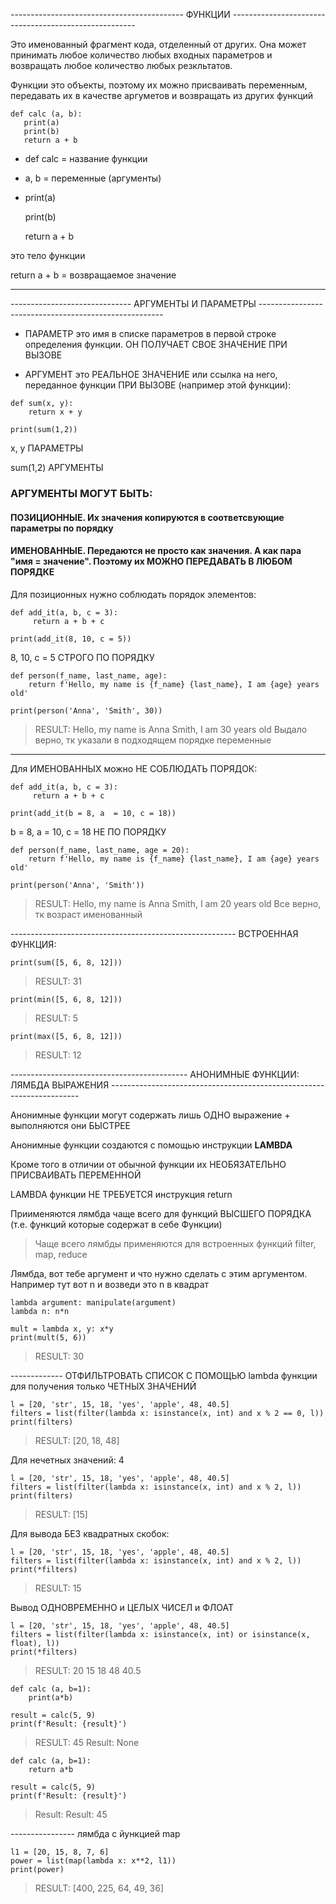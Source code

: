 ------------------------------------------- ФУНКЦИИ ------------------------------------------------------

Это именованный фрагмент кода, отделенный от других. Она может принимать любое количество любых входных параметров и возвращать любое количество любых резкльтатов.

Функции это объекты, поэтому их можно присваивать переменным, передавать их в качестве аргуметов и возвращать из других функций

```
def calc (a, b):
   print(a)
   print(b)
   return a + b
```

- def calc = название функции
- a, b = переменные (аргументы)

-  print(a)

   print(b)
   
   return a + b
   
это тело функции

return a + b = возвращаемое значение

___________________________________

------------------------------ АРГУМЕНТЫ И ПАРАМЕТРЫ ------------------------------------------------------

- ПАРАМЕТР это имя в списке параметров в первой строке определения функции. ОН ПОЛУЧАЕТ СВОЕ ЗНАЧЕНИЕ ПРИ ВЫЗОВЕ

- АРГУМЕНТ это РЕАЛЬНОЕ ЗНАЧЕНИЕ или ссылка на него, переданное функции ПРИ ВЫЗОВЕ (например этой функции):

```
def sum(x, y):
    return x + y
    
print(sum(1,2))
```

x, y ПАРАМЕТРЫ

sum(1,2) АРГУМЕНТЫ

### АРГУМЕНТЫ МОГУТ БЫТЬ:

#### ПОЗИЦИОННЫЕ. Их значения копируются в соответсвующие параметры по порядку

#### ИМЕНОВАННЫЕ. Передаются не просто как значения. А как пара "имя = значение". Поэтому их МОЖНО ПЕРЕДАВАТЬ В ЛЮБОМ ПОРЯДКЕ

Для позиционных нужно соблюдать порядок элементов: 

```
def add_it(a, b, c = 3):
     return a + b + c
     
print(add_it(8, 10, c = 5))
```

8, 10, c = 5 СТРОГО ПО ПОРЯДКУ

```
def person(f_name, last_name, age):
    return f'Hello, my name is {f_name} {last_name}, I am {age} years old'

print(person('Anna', 'Smith', 30))
```

> RESULT: Hello, my name is Anna Smith, I am 30 years old
> Выдало верно, тк указали в подходящем порядке переменные
_________

Для ИМЕНОВАННЫХ можно НЕ СОБЛЮДАТЬ ПОРЯДОК:

```
def add_it(a, b, c = 3):
     return a + b + c
     
print(add_it(b = 8, a  = 10, c = 18))
```

b = 8, a  = 10, c = 18 НЕ ПО ПОРЯДКУ

```
def person(f_name, last_name, age = 20):
    return f'Hello, my name is {f_name} {last_name}, I am {age} years old'

print(person('Anna', 'Smith'))
```

> RESULT: Hello, my name is Anna Smith, I am 20 years old
> Все верно, тк возраст именованный 



-------------------------------------------------------- ВСТРОЕННАЯ ФУНКЦИЯ: 

```
print(sum([5, 6, 8, 12]))
```
> RESULT: 31


```
print(min([5, 6, 8, 12]))
```
> RESULT: 5

```
print(max([5, 6, 8, 12]))
```
> RESULT: 12


-------------------------------------------- АНОНИМНЫЕ ФУНКЦИИ: ЛЯМБДА ВЫРАЖЕНИЯ ----------------------------------------------------------------------

Анонимные функции могут содержать лишь ОДНО выражение + выполняются они БЫСТРЕЕ

Анонимные функции создаются с помощью инструкции **LAMBDA**

Кроме того в отличии от обычной функции их НЕОБЯЗАТЕЛЬНО ПРИСВАИВАТЬ ПЕРЕМЕННОЙ

LAMBDA функции НЕ ТРЕБУЕТСЯ инструкция return

Приименяются лямбда чаще всего для функций ВЫСШЕГО ПОРЯДКА (т.е. функций которые содержат в себе Функции)

> Чаще всего лямбды применяются для встроенных функций filter, map, reduce

Лямбда, вот тебе аргумент и что нужно сделать с этим аргументом. Например тут вот n и возведи это n в квадрат

```
lambda argument: manipulate(argument)
lambda n: n*n
```

```
mult = lambda x, y: x*y
print(mult(5, 6))
```
> RESULT: 30


------------- ОТФИЛЬТРОВАТЬ СПИСОК С ПОМОЩЬЮ lambda функции для получения только ЧЕТНЫХ ЗНАЧЕНИЙ

```
l = [20, 'str', 15, 18, 'yes', 'apple', 48, 40.5]
filters = list(filter(lambda x: isinstance(x, int) and x % 2 == 0, l))
print(filters)
```
> RESULT: [20, 18, 48]


Для нечетных значений: 4

```
l = [20, 'str', 15, 18, 'yes', 'apple', 48, 40.5]
filters = list(filter(lambda x: isinstance(x, int) and x % 2, l))
print(filters)
```
> RESULT: [15]

Для вывода БЕЗ квадратных скобок:

```
l = [20, 'str', 15, 18, 'yes', 'apple', 48, 40.5]
filters = list(filter(lambda x: isinstance(x, int) and x % 2, l))
print(*filters)
```
> RESULT: 15


Вывод ОДНОВРЕМЕННО и ЦЕЛЫХ ЧИСЕЛ и ФЛОАТ

```
l = [20, 'str', 15, 18, 'yes', 'apple', 48, 40.5]
filters = list(filter(lambda x: isinstance(x, int) or isinstance(x, float), l))
print(*filters)
```
> RESULT: 20 15 18 48 40.5


```
def calc (a, b=1):
    print(a*b)

result = calc(5, 9)
print(f'Result: {result}')
```
> RESULT: 
> 45
> Result: None


```
def calc (a, b=1):
    return a*b

result = calc(5, 9)
print(f'Result: {result}')
```
> Result: Result: 45


---------------- лямбда с йункцией map

```
l1 = [20, 15, 8, 7, 6]
power = list(map(lambda x: x**2, l1))
print(power)
```
> RESULT: [400, 225, 64, 49, 36]
